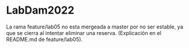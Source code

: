 # LabDam2022
La rama feature/lab05 no esta mergeada a master por no ser estable, ya que se cierra al intentar eliminar una reserva. (Explicación en el README.md de feature/lab05).

